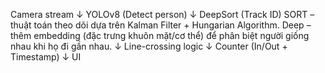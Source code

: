 Camera stream
     ↓
YOLOv8 (Detect person)
     ↓
DeepSort (Track ID)
SORT – thuật toán theo dõi dựa trên Kalman Filter + Hungarian Algorithm.
Deep – thêm embedding (đặc trưng khuôn mặt/cơ thể) để phân biệt người giống nhau khi họ đi gần nhau.
     ↓
Line-crossing logic
     ↓
Counter (In/Out + Timestamp)
     ↓
UI
